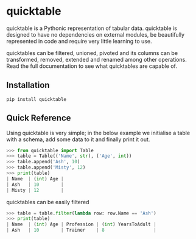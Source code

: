 quicktable
==========

quicktable is a Pythonic representation of tabular data. quicktable is designed to have no dependencies on external
modules, be beautifully represented in code and require very little learning to use.

quicktables can be filtered, unioned, pivoted and its columns can be transformed, removed, extended and renamed among
other operations. Read the full documentation to see what quicktables are capable of.

Installation
------------

`pip install quicktable`

Quick Reference
---------------

Using quicktable is very simple; in the below example we initialise a table with a schema, add some data to it and
finally print it out.

```python
>>> from quicktable import Table
>>> table = Table(('Name', str), ('Age', int))
>>> table.append('Ash', 10)
>>> table.append('Misty', 12)
>>> print(table)
| Name  | (int) Age |
| Ash   | 10        |
| Misty | 12        |
```

quicktables can be easily filtered

```python
>>> table = table.filter(lambda row: row.Name == 'Ash')
>>> print(table)
| Name  | (int) Age | Profession | (int) YearsToAdult |
| Ash   | 10        | Trainer    | 8                  |
```